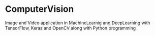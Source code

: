 # ComputerVision
Image and Video application in MachineLearnig and DeepLearning with TensorFlow, Keras and OpenCV  along with Python programming 
